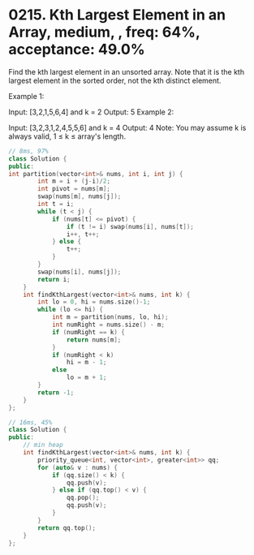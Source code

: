 # 0215. Kth Largest Element in an Array, medium, , freq: 64%, acceptance: 49.0%

Find the kth largest element in an unsorted array. Note that it is the kth largest element in the sorted order, not the kth distinct element.

Example 1:

Input: [3,2,1,5,6,4] and k = 2
Output: 5
Example 2:

Input: [3,2,3,1,2,4,5,5,6] and k = 4
Output: 4
Note: 
You may assume k is always valid, 1 ≤ k ≤ array's length.

```c++
// 8ms, 97%
class Solution {
public:
int partition(vector<int>& nums, int i, int j) {
        int m = i + (j-i)/2;
        int pivot = nums[m];
        swap(nums[m], nums[j]);
        int t = i;
        while (t < j) {
            if (nums[t] <= pivot) {
                if (t != i) swap(nums[i], nums[t]);
                i++, t++;
            } else {
                t++;
            }
        }
        swap(nums[i], nums[j]);
        return i;
    }
    int findKthLargest(vector<int>& nums, int k) {
        int lo = 0, hi = nums.size()-1;
        while (lo <= hi) {
            int m = partition(nums, lo, hi);
            int numRight = nums.size() - m;
            if (numRight == k) {
                return nums[m];
            }
            if (numRight < k)
                hi = m - 1;
            else
                lo = m + 1;
        }
        return -1;
    }
};

// 16ms, 45%
class Solution {
public:
    // min heap
    int findKthLargest(vector<int>& nums, int k) {
        priority_queue<int, vector<int>, greater<int>> qq;
        for (auto& v : nums) {
            if (qq.size() < k) {
                qq.push(v);
            } else if (qq.top() < v) {
                qq.pop();
                qq.push(v);
            }
        }
        return qq.top();
    }
};
```
